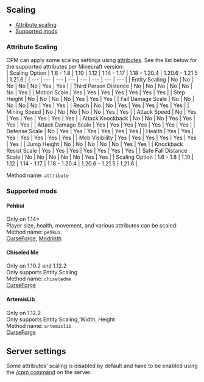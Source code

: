 
<a name="scaling"/>

## Scaling

- [Attribute scaling](#attribute-scaling)
- [Supported mods](#supported-mods)


<a name="attribute-scaling"/>

### Attribute Scaling
CPM can apply some scaling settings using [attributes](https://minecraft.wiki/w/Attribute). See the list below for the supported attributes per Minecraft version:  
| Scaling Option | 1.6 - 1.8 | 1.10 | 1.12 | 1.14 - 1.17 | 1.18 - 1.20.4 | 1.20.6 - 1.21.5 | 1.21.6 |
| --- | --- | --- | --- | --- | --- | --- | --- |
| Entity Scaling |  No | No | No | No | No | Yes | Yes |
| Third Person Distance |  No | No | No | No | No | No | Yes |
| Motion Scale |  Yes | Yes | Yes | Yes | Yes | Yes | Yes |
| Step Height |  No | No | No | No | Yes | Yes | Yes |
| Fall Damage Scale |  No | No | No | No | No | Yes | Yes |
| Reach |  No | No | Yes | Yes | Yes | Yes | Yes |
| Mining Speed |  No | No | No | No | No | Yes | Yes |
| Attack Speed |  No | Yes | Yes | Yes | Yes | Yes | Yes |
| Attack Knockback |  No | No | No | Yes | Yes | Yes | Yes |
| Attack Damage Scale |  Yes | Yes | Yes | Yes | Yes | Yes | Yes |
| Defense Scale |  No | Yes | Yes | Yes | Yes | Yes | Yes |
| Health |  Yes | Yes | Yes | Yes | Yes | Yes | Yes |
| Mob Visibility |  Yes | Yes | Yes | Yes | Yes | Yes | Yes |
| Jump Height |  No | No | No | No | No | Yes | Yes |
| Knockback Resist Scale |  Yes | Yes | Yes | Yes | Yes | Yes | Yes |
| Safe Fall Distance Scale |  No | No | No | No | No | Yes | Yes |
| Scaling Option | 1.6 - 1.8 | 1.10 | 1.12 | 1.14 - 1.17 | 1.18 - 1.20.4 | 1.20.6 - 1.21.5 | 1.21.6 |

Method name: `attribute`  


<a name="supported-mods"/>

### Supported mods


<a name="pehkui"/>

#### Pehkui
Only on 1.14+  
Player size, health, movement, and various attributes can be scaled:  
Method name: `pehkui`  
[CurseForge](https://www.curseforge.com/minecraft/mc-mods/pehkui), [Modrinth](https://modrinth.com/mod/pehkui)  


<a name="chiseled-me"/>

#### Chiseled Me
Only on 1.10.2 and 1.12.2  
Only supports Entity Scaling  
Method name: `chiseledme`  
[CurseForge](https://www.curseforge.com/minecraft/mc-mods/chiseled-me)  


<a name="artemislib"/>

#### ArtemisLib
Only on 1.12.2  
Only supports Entity Scaling, Width, Height  
Method name: `artemislib`  
[CurseForge](https://www.curseforge.com/minecraft/mc-mods/artemislib)  


<a name="server-settings"/>

## Server settings
Some attributes' scaling is disabled by default and have to be enabled using the [/cpm command](https://github.com/tom5454/CustomPlayerModels/wiki/The--cpm-command#scaling) on the server.  

